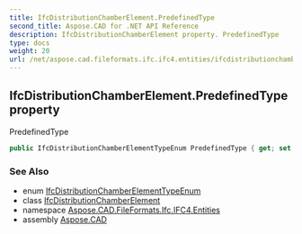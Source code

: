 ```yaml
---
title: IfcDistributionChamberElement.PredefinedType
second_title: Aspose.CAD for .NET API Reference
description: IfcDistributionChamberElement property. PredefinedType
type: docs
weight: 20
url: /net/aspose.cad.fileformats.ifc.ifc4.entities/ifcdistributionchamberelement/predefinedtype/
---
```

## IfcDistributionChamberElement.PredefinedType property

PredefinedType

```csharp
public IfcDistributionChamberElementTypeEnum PredefinedType { get; set; }
```

### See Also

* enum [IfcDistributionChamberElementTypeEnum](../../../aspose.cad.fileformats.ifc.ifc4.types/ifcdistributionchamberelementtypeenum/)
* class [IfcDistributionChamberElement](../)
* namespace [Aspose.CAD.FileFormats.Ifc.IFC4.Entities](../../ifcdistributionchamberelement/)
* assembly [Aspose.CAD](../../../)


